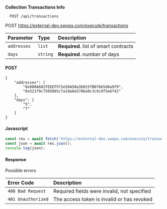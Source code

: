 
__Collection Transactions Info__

```API
  POST /api/transactions

```

POST https://external-dev.swopx.com/execute/transactions

| Parameter | Type     | Description                |
| :-------- | :------- | :------------------------- |
| `addresses` | `list` | **Required**. list of smart contracts  |
| `days` | `string` | **Required**. number of days  |



<!-- tabs:start -->

#### **POST**

```Example of Collection Transactions Info 
{
    "addresses": [
        "0x000A682fEEEFFC5e56A58a3b015fB07665d8a979",
        "0x521f9c7505005cfa19a8e5786a9c3c9c9f5e6f42"
    ],
    "days": [
        "5",
        "7"
    ]
}
```

#### **Javascript**

```javascript
const res = await fetch('https://external-dev.swopx.com/execute/transactions');
const json = await res.json();
console.log(json);
```

#### **Response**

<!-- tabs:end -->


Possible errors

| Error Code | Description                |
| :--------  | :------------------------- |
| `400 Bad Request`  | Required fields were invalid, not specified |
| `401 Unauthorized`  | The access token is invalid or has revoked |

